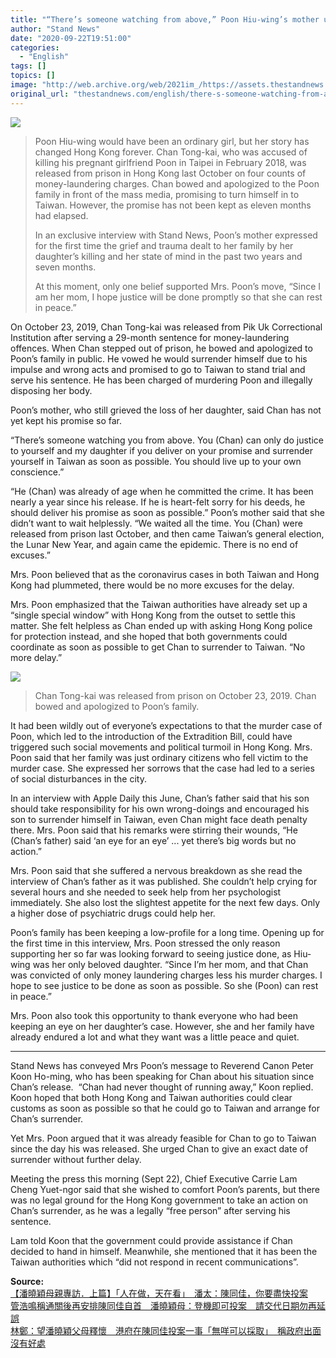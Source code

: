 ```yaml
---
title: "“There’s someone watching from above,” Poon Hiu-wing’s mother urges Chan Tong-kai to surrender for murder charge"
author: "Stand News"
date: "2020-09-22T19:51:00"
categories:
  - "English"
tags: []
topics: []
image: "http://web.archive.org/web/2021im_/https://assets.thestandnews.com/media/photos/Untitled-1-11_Sh22W_Sjr1Agu.png"
original_url: "thestandnews.com/english/there-s-someone-watching-from-above-poon-hiu-wing-s-mother-urged-chan-tong-kai-to-surrender-for-murder-charge"
---
```

![](http://web.archive.org/web/2021im_/https://assets.thestandnews.com/media/photos/Untitled-1-11_Sh22W_Sjr1Agu.png)

> Poon Hiu-wing would have been an ordinary girl, but her story has changed Hong Kong forever. Chan Tong-kai, who was accused of killing his pregnant girlfriend Poon in Taipei in February 2018, was released from prison in Hong Kong last October on four counts of money-laundering charges. Chan bowed and apologized to the Poon family in front of the mass media, promising to turn himself in to Taiwan. However, the promise has not been kept as eleven months had elapsed.
> 
> In an exclusive interview with Stand News, Poon’s mother expressed for the first time the grief and trauma dealt to her family by her daughter’s killing and her state of mind in the past two years and seven months.
> 
> At this moment, only one belief supported Mrs. Poon’s move, “Since I am her mom, I hope justice will be done promptly so that she can rest in peace.”

On October 23, 2019, Chan Tong-kai was released from Pik Uk Correctional Institution after serving a 29-month sentence for money-laundering offences. When Chan stepped out of prison, he bowed and apologized to Poon’s family in public. He vowed he would surrender himself due to his impulse and wrong acts and promised to go to Taiwan to stand trial and serve his sentence. He has been charged of murdering Poon and illegally disposing her body.

Poon’s mother, who still grieved the loss of her daughter, said Chan has not yet kept his promise so far.

“There’s someone watching you from above. You (Chan) can only do justice to yourself and my daughter if you deliver on your promise and surrender yourself in Taiwan as soon as possible. You should live up to your own conscience.”

“He (Chan) was already of age when he committed the crime. It has been nearly a year since his release. If he is heart-felt sorry for his deeds, he should deliver his promise as soon as possible.” Poon’s mother said that she didn’t want to wait helplessly. “We waited all the time. You (Chan) were released from prison last October, and then came Taiwan’s general election, the Lunar New Year, and again came the epidemic. There is no end of excuses.”

Mrs. Poon believed that as the coronavirus cases in both Taiwan and Hong Kong had plummeted, there would be no more excuses for the delay.

Mrs. Poon emphasized that the Taiwan authorities have already set up a “single special window” with Hong Kong from the outset to settle this matter. She felt helpless as Chan ended up with asking Hong Kong police for protection instead, and she hoped that both governments could coordinate as soon as possible to get Chan to surrender to Taiwan. “No more delay.”

![](http://web.archive.org/web/2021im_/https://assets.thestandnews.com/media/photos/2_LQy1u_4wz9SgT.png)
> Chan Tong-kai was released from prison on October 23, 2019. Chan bowed and apologized to Poon’s family.

It had been wildly out of everyone’s expectations to that the murder case of Poon, which led to the introduction of the Extradition Bill, could have triggered such social movements and political turmoil in Hong Kong. Mrs. Poon said that her family was just ordinary citizens who fell victim to the murder case. She expressed her sorrows that the case had led to a series of social disturbances in the city.

In an interview with Apple Daily this June, Chan’s father said that his son should take responsibility for his own wrong-doings and encouraged his son to surrender himself in Taiwan, even Chan might face death penalty there. Mrs. Poon said that his remarks were stirring their wounds, “He (Chan’s father) said ‘an eye for an eye’ ... yet there’s big words but no action.”

Mrs. Poon said that she suffered a nervous breakdown as she read the interview of Chan’s father as it was published. She couldn’t help crying for several hours and she needed to seek help from her psychologist immediately. She also lost the slightest appetite for the next few days. Only a higher dose of psychiatric drugs could help her.

Poon’s family has been keeping a low-profile for a long time. Opening up for the first time in this interview, Mrs. Poon stressed the only reason supporting her so far was looking forward to seeing justice done, as Hiu-wing was her only beloved daughter. “Since I’m her mom, and that Chan was convicted of only money laundering charges less his murder charges. I hope to see justice to be done as soon as possible. So she (Poon) can rest in peace.”

Mrs. Poon also took this opportunity to thank everyone who had been keeping an eye on her daughter’s case. However, she and her family have already endured a lot and what they want was a little peace and quiet.

* * *

Stand News has conveyed Mrs Poon’s message to Reverend Canon Peter Koon Ho-ming, who has been speaking for Chan about his situation since Chan’s release.  “Chan had never thought of running away,” Koon replied. Koon hoped that both Hong Kong and Taiwan authorities could clear customs as soon as possible so that he could go to Taiwan and arrange for Chan’s surrender.

Yet Mrs. Poon argued that it was already feasible for Chan to go to Taiwan since the day his was released. She urged Chan to give an exact date of surrender without further delay.

Meeting the press this morning (Sept 22), Chief Executive Carrie Lam Cheng Yuet-ngor said that she wished to comfort Poon’s parents, but there was no legal ground for the Hong Kong government to take an action on Chan’s surrender, as he was a legally “free person” after serving his sentence.

Lam told Koon that the government could provide assistance if Chan decided to hand in himself. Meanwhile, she mentioned that it has been the Taiwan authorities which “did not respond in recent communications”.

**Source:**  
[【潘曉穎母親專訪．上篇】「人在做，天在看」　潘太：陳同佳，你要盡快投案](../../politics/%E6%BD%98%E6%9B%89%E7%A9%8E%E6%AF%8D%E8%A6%AA%E5%B0%88%E8%A8%AA-%E4%BA%BA%E5%9C%A8%E5%81%9A-%E5%A4%A9%E5%9C%A8%E7%9C%8B-%E6%BD%98%E5%A4%AA-%E9%99%B3%E5%90%8C%E4%BD%B3-%E4%BD%A0%E8%A6%81%E7%9B%A1%E5%BF%AB%E6%8A%95%E6%A1%88/)  
[管浩鳴稱通關後再安排陳同佳自首　潘曉穎母：登機即可投案　請交代日期勿再延誤](../../politics/%E7%AE%A1%E6%B5%A9%E9%B3%B4%E7%A8%B1%E5%AE%89%E6%8E%92%E8%87%AA%E9%A6%96%E8%A6%81%E7%AD%89%E9%80%9A%E9%97%9C-%E6%BD%98%E6%9B%89%E7%A9%8E%E6%AF%8D-%E7%99%BB%E6%A9%9F%E5%8D%B3%E5%8F%AF%E6%8A%95%E6%A1%88-%E8%AB%8B%E4%BA%A4%E4%BB%A3%E6%8A%95%E6%A1%88%E6%97%A5%E6%9C%9F%E5%8B%BF%E5%86%8D%E5%BB%B6%E8%AA%A4/)  
[林鄭：望潘曉穎父母釋懷　港府在陳同佳投案一事「無咩可以採取」　稱政府出面沒有好處](../../politics/%E6%9E%97%E9%84%AD-%E6%9C%9B%E6%BD%98%E6%9B%89%E7%A9%8E%E7%88%B6%E6%AF%8D%E9%87%8B%E6%87%B7-%E6%B8%AF%E5%BA%9C%E5%9C%A8%E9%99%B3%E5%90%8C%E4%BD%B3%E6%8A%95%E6%A1%88%E4%B8%80%E4%BA%8B-%E7%84%A1%E5%92%A9%E5%8F%AF%E4%BB%A5%E6%8E%A1%E5%8F%96-%E7%A8%B1%E6%94%BF%E5%BA%9C%E5%87%BA%E9%9D%A2%E6%B2%92%E6%9C%89%E5%A5%BD%E8%99%95/)